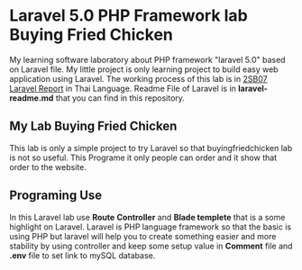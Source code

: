# Laravel 5.0 PHP Framework lab Buying Fried Chicken

My learning software laboratory about PHP framework "laravel 5.0" based on Laravel file. My little project is only learning project to build easy web application using Laravel. The working process of this lab is in <a href="https://github.com/theethawat/Laravellab-Friedchicken/blob/master/2SB07%20Laravel%20Report.pdf">2SB07 Laravel Report</a> in Thai Language. Readme File of Laravel is in **laravel-readme.md** that you can find in this repository.

## My Lab Buying Fried Chicken
This lab is only a simple project to try Laravel so that buyingfriedchicken lab is not so useful. This Programe it only people can order and it show that order to the website.

## Programing Use
In this Laravel lab use **Route** **Controller** and **Blade templete** that is a some highlight on Laravel. Laravel is PHP language framework so that the basic is using PHP but laravel will help you to create something easier and more stability by using controller and keep some setup value in **Comment** file and **.env** file to set link to mySQL database. 


